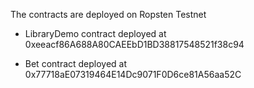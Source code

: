 The contracts are deployed on Ropsten Testnet

* LibraryDemo contract deployed at 0xeeacf86A688A80CAEEbD1BD38817548521f38c94

* Bet contract deployed at 0x77718aE07319464E14Dc9071F0D6ce81A56aa52C